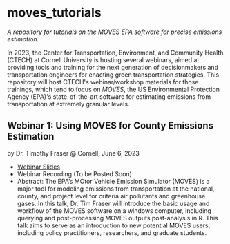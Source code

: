 # moves_tutorials
*A repository for tutorials on the MOVES EPA software for precise emissions estimation.*

In 2023, the Center for Transportation, Environment, and Community Health (CTECH) at Cornell University is hosting several webinars, aimed at providing tools and training for the next generation of decisionmakers and transportation engineers for enacting green transportation strategies. This repository will host CTECH's webinar/workshop materials for those trainings, which tend to focus on *MOVES*, the US Environmental Protection Agency (EPA)'s state-of-the-art software for estimating emissions from transportation at extremely granular levels.

## Webinar 1: Using MOVES for County Emissions Estimation
by Dr. Timothy Fraser @ Cornell, June 6, 2023
- [Webinar Slides](https://docs.google.com/presentation/d/1MXRQwDFVLDUy97fwjWb-eNOuxcO5JPxZdP0rwl7JgH0/edit?usp=sharing)
- Webinar Recording (To be Posted Soon)
- Abstract: The EPA’s MOtor Vehicle Emission Simulator (MOVES) is a major tool for modeling emissions from transportation at the national, county, and project level for criteria air pollutants and greenhouse gases. In this talk, Dr. Tim Fraser will introduce the basic usage and workflow of the MOVES software on a windows computer, including querying and post-processing MOVES outputs post-analysis in R. This talk aims to serve as an introduction to new potential MOVES users, including policy practitioners, researchers, and graduate students.
